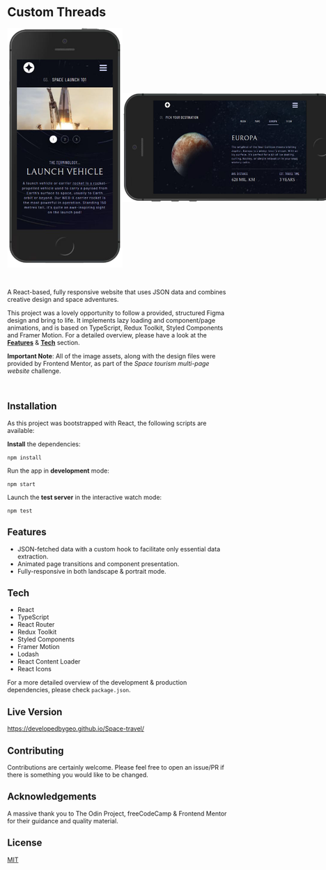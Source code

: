 # Custom Threads

<div style="display: flex">
<img src='./public/sample-v.png' height='550px' width='300px' alt='mobile viewport - portrait mode'/>
<img style="align-self: center" src='./public/sample-h.png' height='250px' width='500px'alt='mobile viewport - landscape mode'/>
</div>

<br>
<br>

A React-based, fully responsive website that uses JSON data and combines creative design and space adventures.

This project was a lovely opportunity to follow a provided, structured Figma design and bring to life. It implements lazy loading and component/page animations, and is based on TypeScript, Redux Toolkit, Styled Components and Framer Motion. For a detailed overview, please have a look at the [**Features**](#features) & [**Tech**](#tech) section.

**Important Note**: All of the image assets, along with the design files were provided by Frontend Mentor, as part of the _Space tourism multi-page website_ challenge.

<br>

## Installation

As this project was bootstrapped with React, the following scripts are available:

**Install** the dependencies:

```
npm install
```

Run the app in **development** mode:

```
npm start
```

Launch the **test server** in the interactive watch mode:

```
npm test
```

## <a id='features'></a>Features

-   JSON-fetched data with a custom hook to facilitate only essential data extraction.
-   Animated page transitions and component presentation.
-   Fully-responsive in both landscape & portrait mode.

## <a id='tech'></a>Tech

-   React
-   TypeScript
-   React Router
-   Redux Toolkit
-   Styled Components
-   Framer Motion
-   Lodash
-   React Content Loader
-   React Icons

For a more detailed overview of the development & production dependencies, please check `package.json`.

## Live Version

<https://developedbygeo.github.io/Space-travel/>

## Contributing

Contributions are certainly welcome. Please feel free to open an issue/PR if there is something you would like to be changed.

## Acknowledgements

A massive thank you to The Odin Project, freeCodeCamp & Frontend Mentor for their guidance and quality material.

## License

[MIT](./LICENSE.md)

